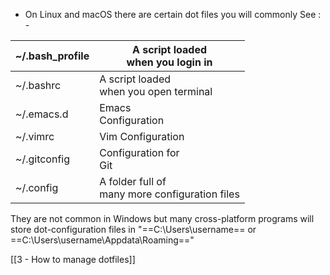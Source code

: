 - On Linux and macOS there are certain dot files you will commonly See : -

| ~/.bash_profile | A script loaded<br> when you login in              |
| --------------- | -------------------------------------------------- |
| ~/.bashrc       | A script loaded<br> when you open terminal         |
| ~/.emacs.d      | Emacs<br> Configuration                            |
| ~/.vimrc        | Vim Configuration                                  |
| ~/.gitconfig    | Configuration for<br> Git                          |
| ~/.config       | A folder full of<br> many more configuration files |


They are not common in Windows but many cross-platform programs will store dot-configuration files in "==C:\Users\username== or ==C:\Users\username\Appdata\Roaming=="

[[3 - How to manage dotfiles]]

